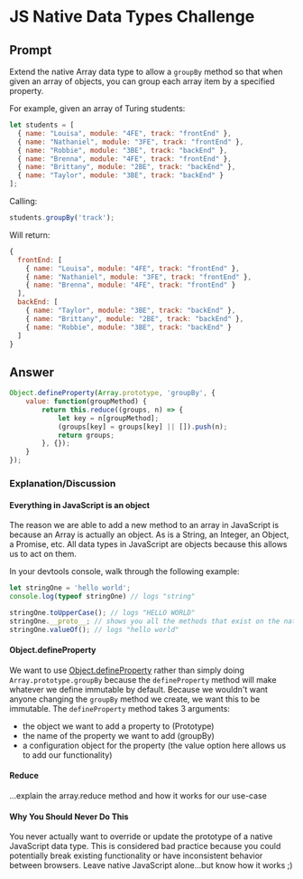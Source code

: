 # JS Native Data Types Challenge

## Prompt

Extend the native Array data type to allow a `groupBy` method so that when given an array of objects, you can group each array item by a specified property.

For example, given an array of Turing students:

```javascript
let students = [
  { name: "Louisa", module: "4FE", track: "frontEnd" },
  { name: "Nathaniel", module: "3FE", track: "frontEnd" },
  { name: "Robbie", module: "3BE", track: "backEnd" },
  { name: "Brenna", module: "4FE", track: "frontEnd" },
  { name: "Brittany", module: "2BE", track: "backEnd" },
  { name: "Taylor", module: "3BE", track: "backEnd" }
];
```

Calling:

```javascript
students.groupBy('track');
```

Will return:

```javascript
{
  frontEnd: [
    { name: "Louisa", module: "4FE", track: "frontEnd" },
    { name: "Nathaniel", module: "3FE", track: "frontEnd" },
    { name: "Brenna", module: "4FE", track: "frontEnd" }
  ],
  backEnd: [
    { name: "Taylor", module: "3BE", track: "backEnd" },
    { name: "Brittany", module: "2BE", track: "backEnd" },
    { name: "Robbie", module: "3BE", track: "backEnd" }
  ]
}
```

## Answer

```js
Object.defineProperty(Array.prototype, 'groupBy', {
    value: function(groupMethod) {
        return this.reduce((groups, n) => {
            let key = n[groupMethod];
            (groups[key] = groups[key] || []).push(n); 
            return groups;
        }, {});
    }
});
```

### Explanation/Discussion

#### Everything in JavaScript is an object

The reason we are able to add a new method to an array in JavaScript is because an Array is actually an object. As is a String, an Integer, an Object, a Promise, etc. All data types in JavaScript are objects because this allows us to act on them.

In your devtools console, walk through the following example:

```js
let stringOne = 'hello world';
console.log(typeof stringOne) // logs "string"

stringOne.toUpperCase(); // logs "HELLO WORLD"
stringOne.__proto__; // shows you all the methods that exist on the native JavaScript string objects
stringOne.valueOf(); // logs "hello world"
```


#### Object.defineProperty

We want to use [Object.defineProperty](https://developer.mozilla.org/en-US/docs/Web/JavaScript/Reference/Global_Objects/Object/defineProperty) rather than simply doing `Array.prototype.groupBy` because the `defineProperty` method will make whatever we define immutable by default. Because we wouldn't want anyone changing the  `groupBy` method we create, we want this to be immutable. The `defineProperty` method takes 3 arguments: 

* the object we want to add a property to (Prototype)
* the name of the property we want to add (groupBy)
* a configuration object for the property (the value option here allows us to add our functionality)



#### Reduce

...explain the array.reduce method and how it works for our use-case


#### Why You Should Never Do This

You never actually want to override or update the prototype of a native JavaScript data type. This is considered bad practice because you could potentially break existing functionality or have inconsistent behavior between browsers. Leave native JavaScript alone...but know how it works ;) 